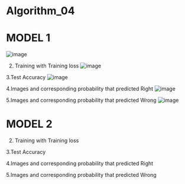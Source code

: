 # Algorithm_04
# MODEL 1
![image](https://user-images.githubusercontent.com/51478604/83430491-b9e05280-a470-11ea-9bd7-394bbeec8780.png)

2. Training with Training loss
![image](https://user-images.githubusercontent.com/51478604/83431452-5525f780-a472-11ea-8b74-69f3f767acae.png)

3.Test Accuracy
![image](https://user-images.githubusercontent.com/51478604/83431690-b4840780-a472-11ea-99b1-fd4dc26bea99.png)

4.Images and corresponding probability that predicted Right
![image](https://user-images.githubusercontent.com/51478604/83431709-bfd73300-a472-11ea-84b4-0f003f9c0fec.png)

5.Images and corresponding probability that predicted Wrong
![image](https://user-images.githubusercontent.com/51478604/83430858-59054a00-a471-11ea-82be-9daac3c6a487.png)

# MODEL 2

2. Training with Training loss


3.Test Accuracy

4.Images and corresponding probability that predicted Right


5.Images and corresponding probability that predicted Wrong

